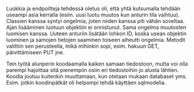 Luokkia ja endpoitteja tehdessä oletus oli, että yhtä kutsumalla tehdään useampi asia kerralla (esim. uusi luotu muutos kun anturin tila vaihtuu). Classien kanssa syntyi ongelmia, joten niiden kanssa piti vähän soveltaa. Ajan lisääminen luotuun objektiin ei onnistunut. Sama ongelma muutosten luomisen kanssa. Uuteen anturiin lisätään lohkon ID, koska usean objektin luominen ja samojen tietojen saaminen toiseen aiheutti ongelmia.
Metodit valittiin sen perusteella, mikä mihinkin sopi, esim. hakuun GET, päivittämiseen PUT jne.

Tein työtä alunperin koodaamalla kaiken samaan tiedostoon, mutta voi olla parempi hajoittaa sitä pienempiin osiin eri tiedostoihin jo alusta lähtien. Koodia joutuu kuitenkin muuttamaan, kun otetaan mukaan databaset yms. Esim. jotkin koodinpätkät oli helpompi tehdä käyttäen sqlmodelia.